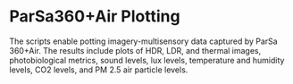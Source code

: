 # ParSa360+Air Plotting
The scripts enable potting imagery-multisensory data captured by ParSa 360+Air. The results include plots of HDR, LDR, and thermal images, photobiological metrics, sound levels, lux levels, temperature and humidity levels, CO2 levels, and PM 2.5 air particle levels.
